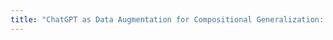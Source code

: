 ```yaml
---
title: "ChatGPT as Data Augmentation for Compositional Generalization: A Case Study in Open Intent Detection."
---
```

